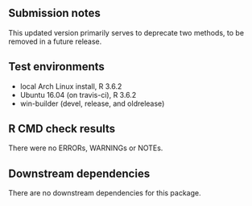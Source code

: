 ## Submission notes

This updated version primarily serves to deprecate two methods, to be removed
in a future release.

## Test environments

* local Arch Linux install, R 3.6.2
* Ubuntu 16.04 (on travis-ci), R 3.6.2
* win-builder (devel, release, and oldrelease)


## R CMD check results

There were no ERRORs, WARNINGs or NOTEs.

## Downstream dependencies

There are no downstream dependencies for this package.
